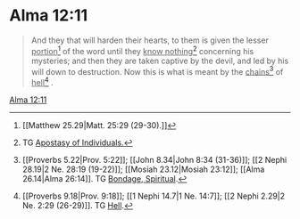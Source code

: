 # Alma 12:11

> And they that will harden their hearts, to them is given the lesser <u>portion</u>[^a] of the word until they <u>know nothing</u>[^b] concerning his mysteries; and then they are taken captive by the devil, and led by his will down to destruction. Now this is what is meant by the <u>chains</u>[^c] of <u>hell</u>[^d] .

[Alma 12:11](https://www.churchofjesuschrist.org/study/scriptures/bofm/alma/12?lang=eng&id=p11#p11)


[^a]: [[Matthew 25.29|Matt. 25:29 (29-30).]]
[^b]: TG [Apostasy of Individuals.](https://www.churchofjesuschrist.org/study/scriptures/tg/apostasy-of-individuals?lang=eng)
[^c]: [[Proverbs 5.22|Prov. 5:22]]; [[John 8.34|John 8:34 (31-36)]]; [[2 Nephi 28.19|2 Ne. 28:19 (19-22)]]; [[Mosiah 23.12|Mosiah 23:12]]; [[Alma 26.14|Alma 26:14]]. TG [Bondage, Spiritual](https://www.churchofjesuschrist.org/study/scriptures/tg/bondage-spiritual?lang=eng).
[^d]: [[Proverbs 9.18|Prov. 9:18]]; [[1 Nephi 14.7|1 Ne. 14:7]]; [[2 Nephi 2.29|2 Ne. 2:29 (26-29)]]. TG [Hell](https://www.churchofjesuschrist.org/study/scriptures/tg/hell?lang=eng).
